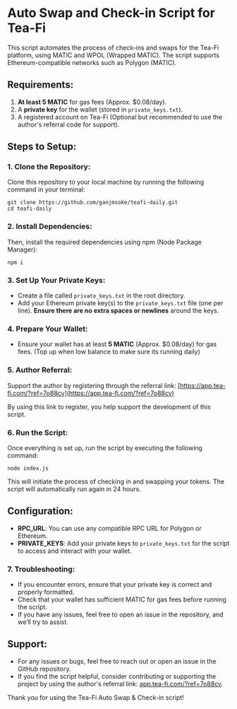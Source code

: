 # Auto Swap and Check-in Script for Tea-Fi

This script automates the process of check-ins and swaps for the Tea-Fi platform, using MATIC and WPOL (Wrapped MATIC). The script supports Ethereum-compatible networks such as Polygon (MATIC).

## Requirements:
1. **At least 5 MATIC** for gas fees (Approx. $0.08/day).
2. A **private key** for the wallet (stored in `private_keys.txt`).
3. A registered account on Tea-Fi (Optional but recommended to use the author's referral code for support).

## Steps to Setup:

### 1. Clone the Repository:
Clone this repository to your local machine by running the following command in your terminal:

```
git clone https://github.com/ganjmsoke/teafi-daily.git
cd teafi-daily
```

### 2. Install Dependencies:
Then, install the required dependencies using npm (Node Package Manager):

```
npm i
```


### 3. Set Up Your Private Keys:
- Create a file called `private_keys.txt` in the root directory.
- Add your Ethereum private key(s) to the `private_keys.txt` file (one per line). **Ensure there are no extra spaces or newlines** around the keys.

### 4. Prepare Your Wallet:
- Ensure your wallet has at least **5 MATIC** (Approx. $0.08/day) for gas fees. (Top up when low balance to make sure its running daily)

### 5. Author Referral:
Support the author by registering through the referral link:
[https://app.tea-fi.com/?ref=7o88cv](https://app.tea-fi.com/?ref=7o88cv)

By using this link to register, you help support the development of this script.

### 6. Run the Script:
Once everything is set up, run the script by executing the following command:

```
node index.js
```


This will initiate the process of checking in and swapping your tokens. The script will automatically run again in 24 hours.

## Configuration:
- **RPC_URL**: You can use any compatible RPC URL for Polygon or Ethereum.
- **PRIVATE_KEYS**: Add your private keys to `private_keys.txt` for the script to access and interact with your wallet.

### 7. Troubleshooting:
- If you encounter errors, ensure that your private key is correct and properly formatted.
- Check that your wallet has sufficient MATIC for gas fees before running the script.
- If you have any issues, feel free to open an issue in the repository, and we’ll try to assist.

## Support:
- For any issues or bugs, feel free to reach out or open an issue in the GitHub repository.
- If you find the script helpful, consider contributing or supporting the project by using the author's referral link: [app.tea-fi.com/?ref=7o88cv](https://app.tea-fi.com/?ref=7o88cv).

Thank you for using the Tea-Fi Auto Swap & Check-in script!
